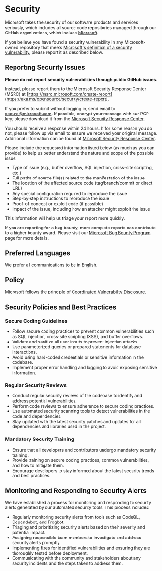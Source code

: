 # Security

Microsoft takes the security of our software products and services seriously, which includes all source code repositories managed through our GitHub organizations, which include [Microsoft](https://github.com/microsoft).

If you believe you have found a security vulnerability in any Microsoft-owned repository that meets [Microsoft's definition of a security vulnerability](https://aka.ms/opensource/security/definition), please report it as described below.

## Reporting Security Issues

**Please do not report security vulnerabilities through public GitHub issues.**

Instead, please report them to the Microsoft Security Response Center (MSRC) at [https://msrc.microsoft.com/create-report](https://aka.ms/opensource/security/create-report).

If you prefer to submit without logging in, send email to [secure@microsoft.com](mailto:secure@microsoft.com). If possible, encrypt your message with our PGP key; please download it from the [Microsoft Security Response Center](https://aka.ms/opensource/security/pgp).

You should receive a response within 24 hours. If for some reason you do not, please follow up via email to ensure we received your original message. Additional information can be found at [Microsoft Security Response Center](https://aka.ms/opensource/security).

Please include the requested information listed below (as much as you can provide) to help us better understand the nature and scope of the possible issue:
- Type of issue (e.g., buffer overflow, SQL injection, cross-site scripting, etc.)
- Full paths of source file(s) related to the manifestation of the issue
- The location of the affected source code (tag/branch/commit or direct URL)
- Any special configuration required to reproduce the issue
- Step-by-step instructions to reproduce the issue
- Proof-of-concept or exploit code (if possible)
- Impact of the issue, including how an attacker might exploit the issue

This information will help us triage your report more quickly.

If you are reporting for a bug bounty, more complete reports can contribute to a higher bounty award. Please visit our [Microsoft Bug Bounty Program](https://www.microsoft.com/en-us/msrc/bounty) page for more details.

## Preferred Languages

We prefer all communications to be in English.

## Policy

Microsoft follows the principle of [Coordinated Vulnerability Disclosure](https://www.microsoft.com/en-us/msrc/cvd).

## Security Policies and Best Practices

### Secure Coding Guidelines

- Follow secure coding practices to prevent common vulnerabilities such as SQL injection, cross-site scripting (XSS), and buffer overflows.
- Validate and sanitize all user inputs to prevent injection attacks.
- Use parameterized queries or prepared statements for database interactions.
- Avoid using hard-coded credentials or sensitive information in the codebase.
- Implement proper error handling and logging to avoid exposing sensitive information.

### Regular Security Reviews

- Conduct regular security reviews of the codebase to identify and address potential vulnerabilities.
- Perform code reviews to ensure adherence to secure coding practices.
- Use automated security scanning tools to detect vulnerabilities in the code and dependencies.
- Stay updated with the latest security patches and updates for all dependencies and libraries used in the project.

### Mandatory Security Training

- Ensure that all developers and contributors undergo mandatory security training.
- Provide training on secure coding practices, common vulnerabilities, and how to mitigate them.
- Encourage developers to stay informed about the latest security trends and best practices.

## Monitoring and Responding to Security Alerts

We have established a process for monitoring and responding to security alerts generated by our automated security tools. This process includes:
- Regularly monitoring security alerts from tools such as CodeQL, Dependabot, and Frogbot.
- Triaging and prioritizing security alerts based on their severity and potential impact.
- Assigning responsible team members to investigate and address security alerts promptly.
- Implementing fixes for identified vulnerabilities and ensuring they are thoroughly tested before deployment.
- Communicating with the community and stakeholders about any security incidents and the steps taken to address them.
